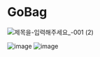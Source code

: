 # GoBag
![제목을-입력해주세요_-001 (2)](https://github.com/user-attachments/assets/aba45ed0-c572-4872-b5e8-5d7a3b363687)

![image](https://github.com/user-attachments/assets/28d8cef1-f82f-4f79-9996-b88820d05016)
![image](https://github.com/user-attachments/assets/79cf290d-20d4-4975-8955-81cb19e3cd40)

